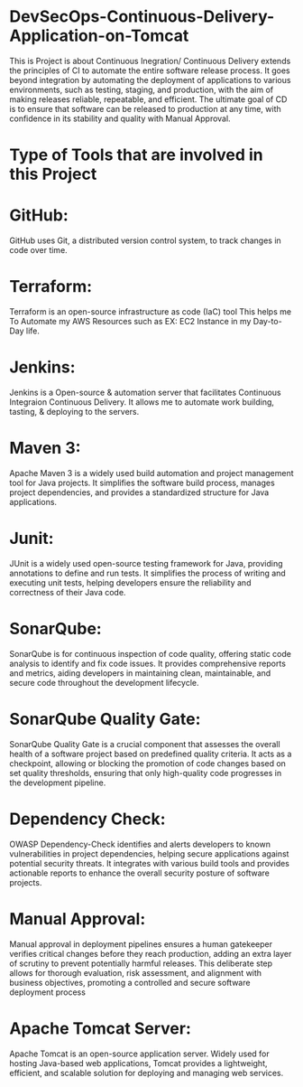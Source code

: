 # DevSecOps-Continuous-Delivery-Application-on-Tomcat
This is Project is about Continuous Inegration/ Continuous Delivery extends the principles of CI to automate the entire software release process. It goes beyond integration by automating the deployment of applications to various environments, such as testing, staging, and production, with the aim of making releases reliable, repeatable, and efficient. The ultimate goal of CD is to ensure that software can be released to production at any time, with confidence in its stability and quality with Manual Approval.

# Type of Tools that are involved in this Project

# GitHub:
GitHub uses Git, a distributed version control system, to track changes in code over time.

# Terraform:
Terraform is an open-source infrastructure as code (IaC) tool This helps me To Automate my AWS Resources such as EX: EC2 Instance in my Day-to-Day life.

# Jenkins:
Jenkins is a Open-source & automation server that facilitates Continuous Integraion Continuous Delivery. It allows me to automate work building, tasting, & deploying to the servers.

# Maven 3:
Apache Maven 3 is a widely used build automation and project management tool for Java projects. It simplifies the software build process, manages project dependencies, and provides a standardized structure for Java applications.

# Junit:
JUnit is a widely used open-source testing framework for Java, providing annotations to define and run tests. It simplifies the process of writing and executing unit tests, helping developers ensure the reliability and correctness of their Java code.

# SonarQube:
SonarQube is for continuous inspection of code quality, offering static code analysis to identify and fix code issues. It provides comprehensive reports and metrics, aiding developers in maintaining clean, maintainable, and secure code throughout the development lifecycle.

# SonarQube Quality Gate:
SonarQube Quality Gate is a crucial component that assesses the overall health of a software project based on predefined quality criteria. It acts as a checkpoint, allowing or blocking the promotion of code changes based on set quality thresholds, ensuring that only high-quality code progresses in the development pipeline.

# Dependency Check:
OWASP Dependency-Check identifies and alerts developers to known vulnerabilities in project dependencies, helping secure applications against potential security threats. It integrates with various build tools and provides actionable reports to enhance the overall security posture of software projects.

# Manual Approval:
Manual approval in deployment pipelines ensures a human gatekeeper verifies critical changes before they reach production, adding an extra layer of scrutiny to prevent potentially harmful releases. This deliberate step allows for thorough evaluation, risk assessment, and alignment with business objectives, promoting a controlled and secure software deployment process

# Apache Tomcat Server:
Apache Tomcat is an open-source application server. Widely used for hosting Java-based web applications, Tomcat provides a lightweight, efficient, and scalable solution for deploying and managing web services.
